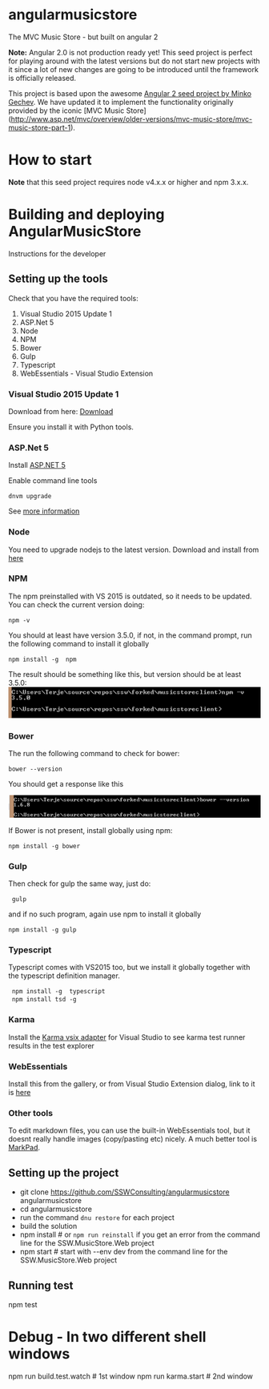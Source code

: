 # angularmusicstore

The MVC Music Store - but built on angular 2

**Note:** Angular 2.0 is not production ready yet! This seed project is perfect for playing around with the latest versions but do not start new projects with it since a lot of new changes are going to be introduced until the framework is officially released.

This project is based upon the awesome [Angular 2 seed project by Minko Gechev](https://github.com/mgechev/angular2-seed).
We have updated it to implement the functionality originally provided by the iconic [MVC Music Store] (http://www.asp.net/mvc/overview/older-versions/mvc-music-store/mvc-music-store-part-1).


# How to start

**Note** that this seed project requires node v4.x.x or higher and npm 3.x.x.

# Building and deploying AngularMusicStore
Instructions for the developer

## Setting up the tools
Check that you have the required tools:

1.  Visual Studio 2015 Update 1
1.  ASP.Net 5
2.  Node
2.  NPM
3.  Bower
4.  Gulp
5.  Typescript
6.  WebEssentials - Visual Studio Extension

### Visual Studio 2015 Update 1
Download from here: [Download](http://go.microsoft.com/fwlink/?LinkId=691129) 

Ensure you install it with Python tools. 

### ASP.Net 5

Install [ASP.NET 5](https://go.microsoft.com/fwlink/?LinkId=627627)

Enable command line tools

    dnvm upgrade
    
    
See [more information](http://docs.asp.net/en/latest/getting-started/installing-on-windows.html) 


### Node
You need to upgrade nodejs to the latest version.
Download and install from [here](https://nodejs.org/en/download/)

### NPM
The npm preinstalled with VS 2015 is outdated, so it needs to be updated.
You can check the current version doing:

    npm -v

You should at least have version 3.5.0, if not, in the command prompt, run the following command to install it globally

    npm install -g  npm

The result should be something like this, but version should be at least 3.5.0:
![README](README_images\README.png)


### Bower
The run the following command to check for bower:

    bower --version
   
You should get a response like this

![README1](README_images\README1.png)


If Bower is not present, install globally using npm:

    npm install -g bower
   
### Gulp
Then check for gulp the same way, just do:

     gulp
    
 and if no such program, again use npm to install it globally 
 
    
    npm install -g gulp
    

### Typescript
 Typescript comes with VS2015 too, but we install it globally together with the typescript definition manager.
 
     npm install -g  typescript 
     npm install tsd -g
     
### Karma

Install the [Karma vsix adapter](https://visualstudiogallery.msdn.microsoft.com/4cd59e4a-82e8-4b4e-8302-d102fc81b090) for Visual Studio to see karma test runner results in the test explorer

### WebEssentials

Install this from the gallery, or from Visual Studio Extension dialog, link to it is [here](https://visualstudiogallery.msdn.microsoft.com/ee6e6d8c-c837-41fb-886a-6b50ae2d06a2)

### Other tools

To edit markdown files, you can use the built-in WebEssentials tool, but it doesnt really handle images (copy/pasting etc) nicely.  A much better tool is [MarkPad](http://code52.org/DownmarkerWPF/).




## Setting up the project

* git clone https://github.com/SSWConsulting/angularmusicstore  angularmusicstore
* cd angularmusicstore
* run the command `dnu restore` for each project
* build the solution
* npm install   # or `npm run reinstall` if you get an error from the command line for the SSW.MusicStore.Web project
* npm start     # start with --env dev from the command line for the SSW.MusicStore.Web project


## Running test


npm test

# Debug - In two different shell windows

npm run build.test.watch      # 1st window
npm run karma.start           # 2nd window
    
    